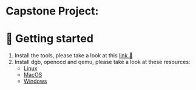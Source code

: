 # Capstone Project: 

# 🚀 Getting started
1. Install the tools, please take a look at this [link 🔗](https://docs.rust-embedded.org/book/intro/tooling.html)
2. Install dgb, openocd and qemu, please take a look at these resources:
   - [Linux](https://docs.rust-embedded.org/book/intro/install/linux.html)
   - [MacOS](https://docs.rust-embedded.org/book/intro/install/macos.html)
   - [Windows](https://docs.rust-embedded.org/book/intro/install/windows.html)